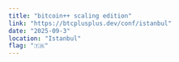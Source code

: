 ```yaml
---
title: "bitcoin++ scaling edition"
link: "https://btcplusplus.dev/conf/istanbul"
date: "2025-09-3"
location: "Istanbul"
flag: "🇹🇷"
---
```

